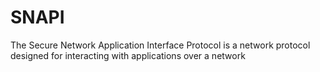 # SNAPI
The Secure Network Application Interface Protocol is a network protocol designed for interacting with applications over a network
